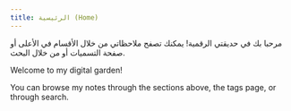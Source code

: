 ```yaml
---
title: الرئيسية (Home)
---
```


مرحبا بك في حديقتي الرقمية! يمكنك تصفح ملاحظاتي من خلال الأقسام في الأعلى أو صفحة التسميات أو من خلال البحث.

<div dir="ltr">

Welcome to my digital garden!

You can browse my notes through the sections above, the tags page, or through search.

</div>
